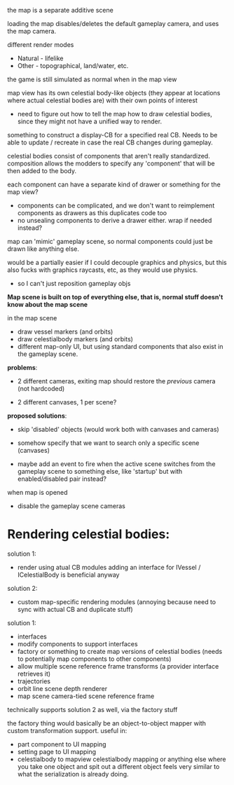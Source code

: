 the map is a separate additive scene



loading the map disables/deletes the default gameplay camera, and uses the map camera.



different render modes
- Natural - lifelike
- Other - topographical, land/water, etc.

the game is still simulated as normal when in the map view



map view has its own celestial body-like objects (they appear at locations where actual celestial bodies are) with their own points of interest
- need to figure out how to tell the map how to draw celestial bodies, since they might not have a unified way to render.

something to construct a display-CB for a specified real CB. Needs to be able to update / recreate in case the real CB changes during gameplay.

celestial bodies consist of components that aren't really standardized. composition allows the modders to specify any 'component' that will be then added to the body.

each component can have a separate kind of drawer or something for the map view?
- components can be complicated, and we don't want to reimplement components as drawers as this duplicates code too 
- no unsealing components to derive a drawer either. wrap if needed instead?


map can 'mimic' gameplay scene, so normal components could just be drawn like anything else.




would be a partially easier if I could decouple graphics and physics, but this also fucks with graphics raycasts, etc, as they would use physics.
- so I can't just reposition gameplay objs



**Map scene is built on top of everything else, that is, normal stuff doesn't know about the map scene**


in the map scene
- draw vessel markers (and orbits)
- draw celestialbody markers (and orbits)
- different map-only UI, but using standard components that also exist in the gameplay scene.


**problems**:
- 2 different cameras, exiting map should restore the *previous* camera (not hardcoded)

- 2 different canvases, 1 per scene?



**proposed solutions**:
- skip 'disabled' objects (would work both with canvases and cameras)

- somehow specify that we want to search only a specific scene (canvases)
- maybe add an event to fire when the active scene switches from the gameplay scene to something else, like 'startup' but with enabled/disabled pair instead?


when map is opened
- disable the gameplay scene cameras



# Rendering celestial bodies:

solution 1:
- render using atual CB modules
adding an interface for IVessel / ICelestialBody is beneficial anyway

solution 2:
- custom map-specific rendering modules (annoying because need to sync with actual CB and duplicate stuff)



solution 1:
- interfaces
- modify components to support interfaces
- factory or something to create map versions of celestial bodies (needs to potentially map components to other components)
- allow multiple scene reference frame transforms (a provider interface retrieves it)
- trajectories
- orbit line scene depth renderer
- map scene camera-tied scene reference frame

technically supports solution 2 as well, via the factory stuff

the factory thing would basically be an object-to-object mapper with custom transformation support.
useful in:
- part component to UI mapping
- setting page to UI mapping
- celestialbody to mapview celestialbody mapping
or anything else where you take one object and spit out a different object
feels very similar to what the serialization is already doing.







